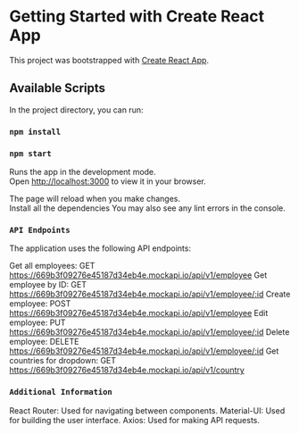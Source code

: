 # Getting Started with Create React App

This project was bootstrapped with [Create React App](https://github.com/facebook/create-react-app).

## Available Scripts

In the project directory, you can run:
### `npm install`
### `npm start`

Runs the app in the development mode.\
Open [http://localhost:3000](http://localhost:3000) to view it in your browser.

The page will reload when you make changes.\
Install all the dependencies
You may also see any lint errors in the console.

### `API Endpoints`
The application uses the following API endpoints:

Get all employees: GET https://669b3f09276e45187d34eb4e.mockapi.io/api/v1/employee
Get employee by ID: GET https://669b3f09276e45187d34eb4e.mockapi.io/api/v1/employee/:id
Create employee: POST https://669b3f09276e45187d34eb4e.mockapi.io/api/v1/employee
Edit employee: PUT https://669b3f09276e45187d34eb4e.mockapi.io/api/v1/employee/:id
Delete employee: DELETE https://669b3f09276e45187d34eb4e.mockapi.io/api/v1/employee/:id
Get countries for dropdown: GET https://669b3f09276e45187d34eb4e.mockapi.io/api/v1/country

### `Additional Information`
React Router: Used for navigating between components.
Material-UI: Used for building the user interface.
Axios: Used for making API requests.
